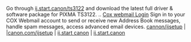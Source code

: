 Go through [ij.start.canon/ts3122](https://istartsetup.com/ij-canon-ts3122/) and download the latest full driver & software package for PIXMA TS3122. ..  [Cox webmail Login](https://sites.google.com/a/setups.great-site.net/cox-webmaillogin/)  Sign in to your COX Webmail account to send or receive new Address Book messages, handle spam messages, access advanced email devices.   [cannon/ijsetup](https://sites.google.com/a/setups.great-site.net/cannon-ij-setup/) |  |[canon.com/ijsetup](https://sites.google.com/a/setups.great-site.net/cannon-ij-setup/) | [ij.start canon](https://www.cijstartcanone.org/) | [ij.start.canon](https://www.cijstartcanone.org/) 
